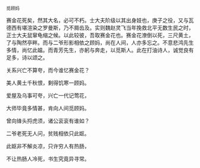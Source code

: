     觅顾妈 

   赛金花死矣，然其大名，必可不朽。士大夫阶级以其出身妓也，庚子之役，又与瓦德西有堪渲染之罗曼斯，乃不屑齿及。实则魏赵灵飞当年挽救北平无数生民之时，正士大夫鼠窜龟缩之候。以此较彼，吾取赛金花也。赛金花潦倒以死，三尺黄土，了与陶然亭畔。而与二爷形影相依之顾妈，尚在人间，人亦多忘之。不意悲鸿先生多情，尚忆此媪。而青芳先生，亦躬与奔走，以觅斯人。此在打油诗人，诚觉良有足多，诗以颂之。

   关系兴亡不算夸，而今谁忆赛金花？

   美人黄土千秋恨，剩得饥寒一顾妈。

   爱屋及乌事可夸，兴亡一代记莺花，

   大师毕竟多情甚，肯向人间觅顾妈。

   曾向锋头捋虎须，诸公衮衮有谁如？

   二爷老死无人问，贫贱相依只此妪。

   此妪非不解炎凉，只许穷人有热肠，

   不让热肠人冷死，书生究竟异寻常。

